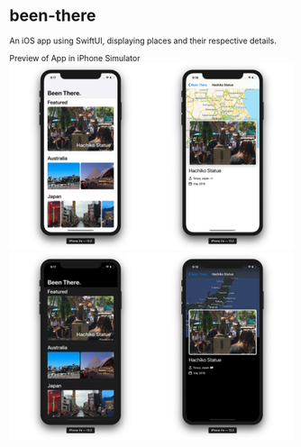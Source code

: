 # been-there
An iOS app using SwiftUI, displaying places and their respective details.

Preview of App in iPhone Simulator
![light](light?raw=true "light")
![dark](dark?raw=true "dark")
